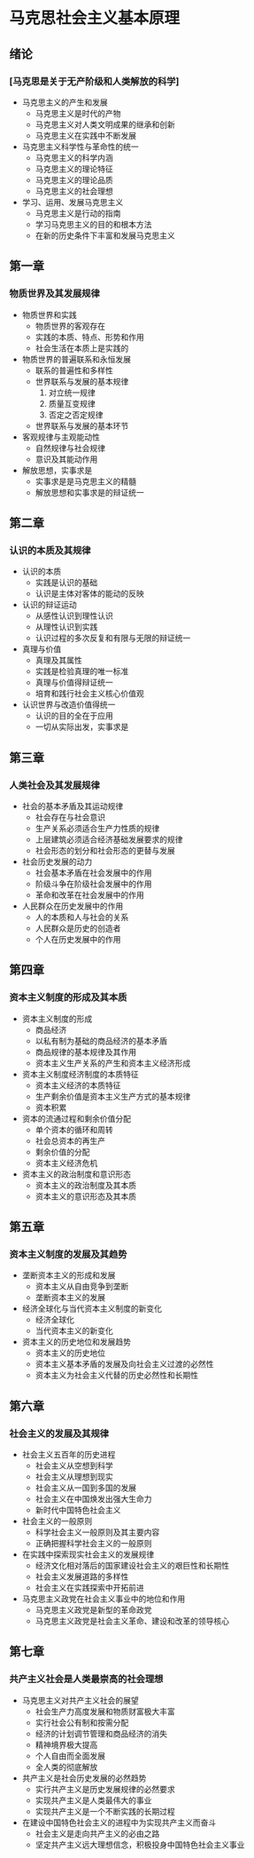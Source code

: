 # 马克思社会主义基本原理
## 绪论 
### [马克思是关于无产阶级和人类解放的科学]
* 马克思主义的产生和发展
    * 马克思主义是时代的产物
    * 马克思主义对人类文明成果的继承和创新
    * 马克思主义在实践中不断发展
* 马克思主义科学性与革命性的统一
    * 马克思主义的科学内涵
    * 马克思主义的理论特征
    * 马克思主义的理论品质
    * 马克思主义的社会理想
* 学习、运用、发展马克思主义
    * 马克思主义是行动的指南
    * 学习马克思主义的目的和根本方法
    * 在新的历史条件下丰富和发展马克思主义
## 第一章
### 物质世界及其发展规律
* 物质世界和实践
    * 物质世界的客观存在
    * 实践的本质、特点、形势和作用
    * 社会生活在本质上是实践的  
* 物质世界的普遍联系和永恒发展
    * 联系的普遍性和多样性
    * 世界联系与发展的基本规律
       1. 对立统一规律
       2. 质量互变规律
       3. 否定之否定规律
    * 世界联系与发展的基本环节
* 客观规律与主观能动性
    * 自然规律与社会规律
    * 意识及其能动作用
* 解放思想，实事求是
    * 实事求是是马克思主义的精髓
    * 解放思想和实事求是的辩证统一
## 第二章
### 认识的本质及其规律
* 认识的本质
    * 实践是认识的基础
    * 认识是主体对客体的能动的反映
* 认识的辩证运动
    * 从感性认识到理性认识
    * 从理性认识到实践
    * 认识过程的多次反复和有限与无限的辩证统一
* 真理与价值
    * 真理及其属性
    * 实践是检验真理的唯一标准
    * 真理与价值得辩证统一
    * 培育和践行社会主义核心价值观
* 认识世界与改造价值得统一
    * 认识的目的全在于应用
    * 一切从实际出发，实事求是
## 第三章
### 人类社会及其发展规律
* 社会的基本矛盾及其运动规律
    * 社会存在与社会意识
    * 生产关系必须适合生产力性质的规律
    * 上层建筑必须适合经济基础发展要求的规律
    * 社会形态的划分和社会形态的更替与发展
* 社会历史发展的动力
    * 社会基本矛盾在社会发展中的作用
    * 阶级斗争在阶级社会发展中的作用
    * 革命和改革在社会发展中的作用
* 人民群众在历史发展中的作用
    * 人的本质和人与社会的关系
    * 人民群众是历史的创造者
    * 个人在历史发展中的作用
## 第四章
### 资本主义制度的形成及其本质
* 资本主义制度的形成
    * 商品经济
    * 以私有制为基础的商品经济的基本矛盾
    * 商品规律的基本规律及其作用
    * 资本主义生产关系的产生和资本主义经济形成
* 资本主义制度经济制度的本质特征
    * 资本主义经济的本质特征
    * 生产剩余价值是资本主义生产方式的基本规律
    * 资本积累    
* 资本的流通过程和剩余价值分配
    * 单个资本的循环和周转
    * 社会总资本的再生产
    * 剩余价值的分配
    * 资本主义经济危机
* 资本主义的政治制度和意识形态
    * 资本主义的政治制度及其本质
    * 资本主义的意识形态及其本质
## 第五章
### 资本主义制度的发展及其趋势
* 垄断资本主义的形成和发展
    * 资本主义从自由竞争到垄断
    * 垄断资本主义的发展
* 经济全球化与当代资本主义制度的新变化
    * 经济全球化
    * 当代资本主义的新变化
* 资本主义的历史地位和发展趋势
    * 资本主义的历史地位
    * 资本主义基本矛盾的发展及向社会主义过渡的必然性
    * 资本主义为社会主义代替的历史必然性和长期性
## 第六章
### 社会主义的发展及其规律
* 社会主义五百年的历史进程
    * 社会主义从空想到科学
    * 社会主义从理想到现实
    * 社会主义从一国到多国的发展
    * 社会主义在中国焕发出强大生命力
    * 新时代中国特色社会主义
* 社会主义的一般原则
    * 科学社会主义一般原则及其主要内容
    * 正确把握科学社会主义的一般原则
* 在实践中探索现实社会主义的发展规律
    * 经济文化相对落后的国家建设社会主义的艰巨性和长期性
    * 社会主义发展道路的多样性
    * 社会主义在实践探索中开拓前进
* 马克思主义政党在社会主义事业中的地位和作用
    * 马克思主义政党是新型的革命政党
    * 马克思主义政党是社会主义革命、建设和改革的领导核心
## 第七章
### 共产主义社会是人类最崇高的社会理想
* 马克思主义对共产主义社会的展望
    * 社会生产力高度发展和物质财富极大丰富
    * 实行社会公有制和按需分配
    * 经济的计划调节管理和商品经济的消失
    * 精神境界极大提高
    * 个人自由而全面发展
    * 全人类的彻底解放
* 共产主义是社会历史发展的必然趋势
    * 实行共产主义是历史发展规律的必然要求
    * 实现共产主义是人类最伟大的事业
    * 实现共产主义是一个不断实践的长期过程
* 在建设中国特色社会主义的进程中为实现共产主义而奋斗
    * 社会主义是走向共产主义的必由之路
    * 坚定共产主义远大理想信念，积极投身中国特色社会主义事业

[马克思]:http://github.com/Memorykill/money/blob/main/%E9%A9%AC%E5%85%8B%E6%80%9D%E4%B8%BB%E4%B9%89/%E9%A9%AC%E5%85%8B%E6%80%9D%E6%98%AF%E5%85%B3%E4%BA%8E%E6%97%A0%E4%BA%A7%E9%98%B6%E7%BA%A7%E5%92%8C%E4%BA%BA%E7%B1%BB%E8%A7%A3%E6%94%BE%E7%9A%84%E7%A7%91%E5%AD%A6.md"马克思是关于无产阶级和人类解放的科学"
